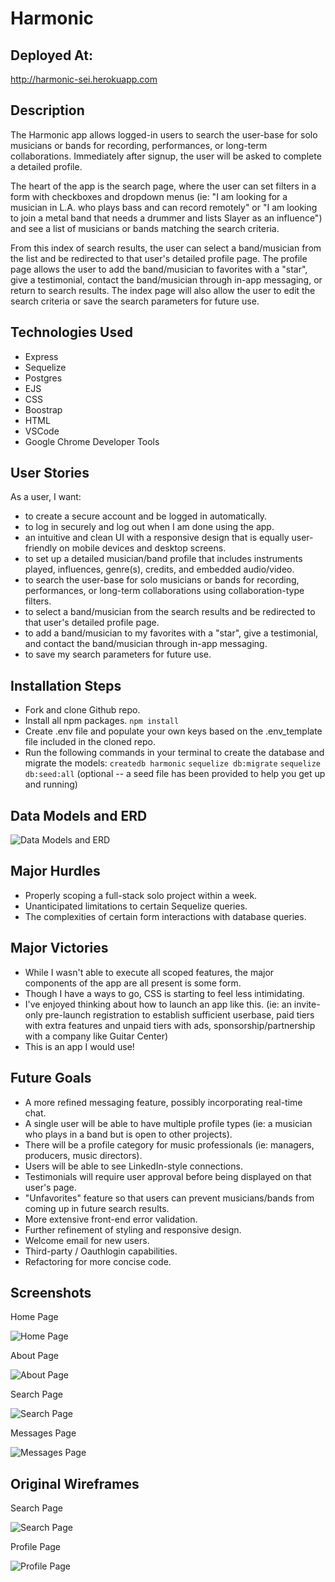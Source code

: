 # Harmonic

## Deployed At:
http://harmonic-sei.herokuapp.com

## Description

The Harmonic app allows logged-in users to search the user-base for solo musicians or bands for recording, performances, or long-term collaborations. Immediately after signup, the user will be asked to complete a detailed profile. 

The heart of the app is the search page, where the user can set filters in a form with checkboxes and dropdown menus (ie: "I am looking for a musician in L.A. who plays bass and can record remotely"  or "I am looking to join a metal band that needs a drummer and lists Slayer as an influence") and see a list of musicians or bands matching the search criteria. 

From this index of search results, the user can select a band/musician from the list and be redirected to that user's detailed profile page. The profile page allows the user to add the band/musician to favorites with a "star", give a testimonial, contact the band/musician through in-app messaging, or return to search results. The index page will also allow the user to edit the search criteria or save the search parameters for future use.


## Technologies Used
- Express
- Sequelize
- Postgres
- EJS
- CSS
- Boostrap
- HTML
- VSCode
- Google Chrome Developer Tools

## User Stories
As a user, I want:

- to create a secure account and be logged in automatically. 
- to log in securely and log out when I am done using the app.
- an intuitive and clean UI with a responsive design that is equally user-friendly on mobile devices and desktop screens.
- to set up a detailed musician/band profile that includes instruments played, influences, genre(s), credits, and embedded audio/video.
- to search the user-base for solo musicians or bands for recording, performances, or long-term collaborations using collaboration-type filters.
- to select a band/musician from the search results and be redirected to that user's detailed profile page.
- to add a band/musician to my favorites with a "star", give a testimonial, and contact the band/musician through in-app messaging.
- to save my search parameters for future use.


## Installation Steps
- Fork and clone Github repo. 
- Install all npm packages. ```npm install```
- Create .env file and populate your own keys based on the .env_template file included in the cloned repo.
- Run the following commands in your terminal to create the database and migrate the models:
  ```createdb harmonic```
  ```sequelize db:migrate```
  ```sequelize db:seed:all``` (optional -- a seed file has been provided to help you get up and running)


## Data Models and ERD

![Data Models and ERD](https://i.imgur.com/lhjZxMb.png)


## Major Hurdles
- Properly scoping a full-stack solo project within a week. 
- Unanticipated limitations to certain Sequelize queries. 
- The complexities of certain form interactions with database queries. 

## Major Victories
- While I wasn't able to execute all scoped features, the major components of the app are all present is some form. 
- Though I have a ways to go, CSS is starting to feel less intimidating.
- I've enjoyed thinking about how to launch an app like this. (ie: an invite-only pre-launch registration to establish sufficient userbase, paid tiers with extra features and unpaid tiers with ads, sponsorship/partnership with a company like Guitar Center)
- This is an app I would use!

## Future Goals
- A more refined messaging feature, possibly incorporating real-time chat. 
- A single user will be able to have multiple profile types (ie: a musician who plays in a band but is open to other projects). 
- There will be a profile category for music professionals (ie: managers, producers, music directors).
- Users will  be able to see LinkedIn-style connections.
- Testimonials will require user approval before being displayed on that user's page.
- "Unfavorites" feature so that users can prevent musicians/bands from coming up in future search results. 
- More extensive front-end error validation.
- Further refinement of styling and responsive design.
- Welcome email for new users.
- Third-party / Oauthlogin capabilities.
- Refactoring for more concise code.




## Screenshots

Home Page

![Home Page](https://i.imgur.com/GyMNY8y.jpg)


About Page

![About Page](https://i.imgur.com/srlpM2U.jpg)

Search Page

![Search Page](https://i.imgur.com/pOmyHIC.jpg)


Messages Page

![Messages Page](https://i.imgur.com/IEEOVSs.png)



## Original Wireframes

Search Page

![Search Page](https://i.imgur.com/6quKZP2.jpg)

Profile Page

![Profile Page](https://i.imgur.com/UtTT2Tp.jpg)